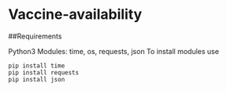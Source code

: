 # Vaccine-availability

##Requirements

Python3 
Modules: time, os, requests, json
To install modules use
```pip install os
pip install time
pip install requests
pip install json
```
